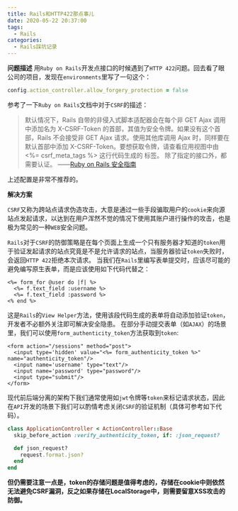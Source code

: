 ```yaml
---
title: Rails和HTTP422那点事儿
date: 2020-05-22 20:37:00
tags: 
  - Rails
categories:
  - Rails踩坑记录
---
```


**问题描述**
用`Ruby on Rails`开发点接口的时候遇到了`HTTP 422`问题。回去看了眼公司的项目，发现在`environments`里写了一句这个：
~~~ ruby
config.action_controller.allow_forgery_protection = false
~~~
参考了一下`Ruby on Rails`文档中对于`CSRF`的描述：
> 默认情况下，Rails 自带的非侵入式脚本适配器会在每个非 GET Ajax 调用中添加名为 X-CSRF-Token 的首部，其值为安全令牌。如果没有这个首部，Rails 不会接受非 GET Ajax 请求。使用其他库调用 Ajax 时，同样要在默认首部中添加 X-CSRF-Token。要想获取令牌，请查看应用视图中由 <%= csrf_meta_tags %> 这行代码生成的 <meta name='csrf-token' content='THE-TOKEN'> 标签。
除了指定的接口外，都需要认证。
> ——[Ruby on Rails 安全指南](https://ruby-china.github.io/rails-guides/security.html#csrf-countermeasures)

上述配置是非常不推荐的。

**解决方案**

`CSRF`又称为跨站点请求伪造攻击，大意是通过一些手段骗取用户的`cookie`来向源站点发起请求，以达到在用户浑然不觉的情况下使用其账户进行操作的攻击，也是极为常见的一种`WEB`安全问题。 

`Rails`对于`CSRF`的防御策略是在每个页面上生成一个只有服务器才知道的`token`用于验证发起请求的站点究竟是不是允许请求的站点，当服务器验证`token`失败时，会返回`HTTP 422`拒绝本次请求。 当我们在`Rails`里编写表单提交时，应该尽可能的避免编写原生表单，而是应该使用如下代码代替之：

```erb
<%= form_for @user do |f| %>
  <%= f.text_field :username %>
  <%= f.text_field :password %>
<% end %>
```

这是`Rails`的`View Helper`方法，使用该段代码生成的表单将自动添加验证`token`，开发者不必额外关注即可解决安全隐患。 在部分手动提交表单（如`AJAX`）的场景里，我们可以使用`form_authenticity_token`方法获取到`token`:

```erb
<form action="/sessions" method="post">
  <input type='hidden' value="<%= form_authenticity_token %>" name="authenticity_token"/>
  <input name='username' type="text"/>
  <input name='password' type="password"/>
  <input type="submit"/>
</form>
```

现代前后端分离的架构下我们通常使用如`jwt`令牌等`token`来标记请求状态，因此在`API`开发的场景下我们可以酌情考虑关闭`CSRF`的验证机制（具体可参考如下代码）。 

```ruby
class ApplicationController < ActionController::Base
  skip_before_action :verify_authenticity_token, if: :json_request?

  def json_request?
    request.format.json?
  end
end
```

**但仍需要注意一点是，token的存储问题是值得考虑的，存储在cookie中则依然无法避免CSRF漏洞，反之如果存储在LocalStorage中，则需要留意XSS攻击的防御。**